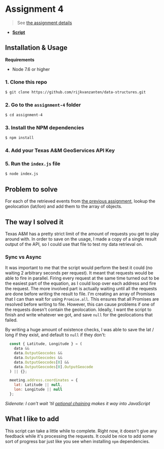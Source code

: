 # Assignment 4

> See [the assignment details](https://github.com/visualizedata/data-structures/blob/master/assignments/weekly_assignment_04.md)

* [**Script**](https://github.com/rijkvanzanten/data-structures/blob/master/assignment-4/index.js)

## Installation & Usage

**Requirements**  
* Node 7.6 or higher

### 1. Clone this repo

```bash
$ git clone https://github.com/rijkvanzanten/data-structures.git
```

### 2. Go to the `assignment-4` folder

```bash
$ cd assignment-4
```

### 3. Install the NPM dependencies

```bash
$ npm install
```

### 4. Add your Texas A&M GeoServices API Key

<!-- You can either add a `.env` file to the root of the `assignment-4` folder with the following contents:

```
TAMU_KEY=<your-key>
```

or export it on the CLI directly:

```bash
$ export TAMU_KEY=<your-key>
``` -->

### 5. Run the `index.js` file

```bash
$ node index.js
```

## Problem to solve

For each of the retrieved events from [the previous assignment](../assignment-2), lookup the geolocation (lat/lon) and add them to the array of objects.

## The way I solved it

Texas A&M has a pretty strict limit of the amount of requests you get to play around with. In order to save on the usage, I made a copy of a single result output of the API, so I could use that file to test my data retrieval on.

### Sync vs Async

It was important to me that the script would perform the best it could (no waiting 2 arbitrary seconds per request). It meant that requests would be able to fire in parallel. Firing every request at the same time turned out to be the easiest part of the equation, as I could loop over each address and fire the request. The more involved part is actually waiting until all the requests are done before writing the result to file. I'm creating an array of Promises that I can than wait for using `Promise.all`. This ensures that all Promises are resolved before writing to file. However, this can cause problems if one of the requests doesn't contain the geolocation. Ideally, I want the script to finish and write whatever we got, and save `null` for the geolocations that failed.

By writing a huge amount of existence checks, I was able to save the lat / long if they exist, and default to `null` if they don't:

```js
  const { Latitude, Longitude } = (
    data &&
    data.OutputGeocodes &&
    data.OutputGeocodes &&
    data.OutputGeocodes[0] &&
    data.OutputGeocodes[0].OutputGeocode
  ) || {};

  meeting.address.coordinates = {
    lat: Latitude || null,
    lon: Longitude || null
  };
```

_Sidenote: I can't wait 'til [optional chaining](https://github.com/tc39/proposal-optional-chaining) makes it way into JavaScript_

## What I like to add

This script can take a little while to complete. Right now, it doesn't give any feedback while it's processing the requests. It could be nice to add some sort of progress bar just like you see when installing `npm` dependencies.
